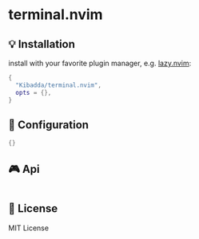 # terminal.nvim

## 💡 Installation

install with your favorite plugin manager, e.g. [lazy.nvim](https://github.com/folke/lazy.nvim):

```lua
{
  "Kibadda/terminal.nvim",
  opts = {},
}
```

## 🔧 Configuration

```lua
{}
```

## 🎮 Api

```lua
```

## 📝 License

MIT License
